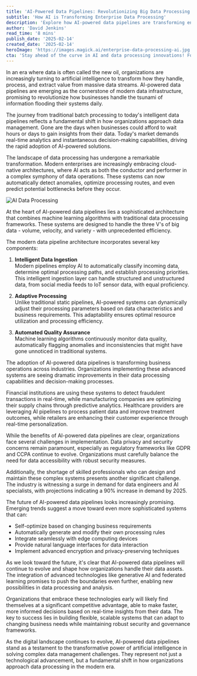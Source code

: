 ```yaml
---
title: 'AI-Powered Data Pipelines: Revolutionizing Big Data Processing in the Digital Age'
subtitle: 'How AI is Transforming Enterprise Data Processing'
description: 'Explore how AI-powered data pipelines are transforming enterprise data processing in the digital age. Discover how these intelligent systems are revolutionizing big data processing by enabling real-time analytics and automation across industries.'
author: 'David Jenkins'
read_time: '8 mins'
publish_date: '2025-02-14'
created_date: '2025-02-14'
heroImage: 'https://images.magick.ai/enterprise-data-processing-ai.jpg'
cta: 'Stay ahead of the curve in AI and data processing innovations! Follow us on LinkedIn for regular updates on cutting-edge developments in enterprise data solutions.'
---
```


In an era where data is often called the new oil, organizations are increasingly turning to artificial intelligence to transform how they handle, process, and extract value from massive data streams. AI-powered data pipelines are emerging as the cornerstone of modern data infrastructure, promising to revolutionize how businesses handle the tsunami of information flooding their systems daily.

The journey from traditional batch processing to today's intelligent data pipelines reflects a fundamental shift in how organizations approach data management. Gone are the days when businesses could afford to wait hours or days to gain insights from their data. Today's market demands real-time analytics and instantaneous decision-making capabilities, driving the rapid adoption of AI-powered solutions.

The landscape of data processing has undergone a remarkable transformation. Modern enterprises are increasingly embracing cloud-native architectures, where AI acts as both the conductor and performer in a complex symphony of data operations. These systems can now automatically detect anomalies, optimize processing routes, and even predict potential bottlenecks before they occur.

![AI Data Processing](https://i.magick.ai/PIXE/1738406181100_magick_img.webp)

At the heart of AI-powered data pipelines lies a sophisticated architecture that combines machine learning algorithms with traditional data processing frameworks. These systems are designed to handle the three V's of big data - volume, velocity, and variety - with unprecedented efficiency.

The modern data pipeline architecture incorporates several key components:

1. **Intelligent Data Ingestion**  
   Modern pipelines employ AI to automatically classify incoming data, determine optimal processing paths, and establish processing priorities. This intelligent ingestion layer can handle structured and unstructured data, from social media feeds to IoT sensor data, with equal proficiency.

2. **Adaptive Processing**  
   Unlike traditional static pipelines, AI-powered systems can dynamically adjust their processing parameters based on data characteristics and business requirements. This adaptability ensures optimal resource utilization and processing efficiency.

3. **Automated Quality Assurance**  
   Machine learning algorithms continuously monitor data quality, automatically flagging anomalies and inconsistencies that might have gone unnoticed in traditional systems.

The adoption of AI-powered data pipelines is transforming business operations across industries. Organizations implementing these advanced systems are seeing dramatic improvements in their data processing capabilities and decision-making processes.

Financial institutions are using these systems to detect fraudulent transactions in real-time, while manufacturing companies are optimizing their supply chains through predictive analytics. Healthcare providers are leveraging AI pipelines to process patient data and improve treatment outcomes, while retailers are enhancing their customer experience through real-time personalization.

While the benefits of AI-powered data pipelines are clear, organizations face several challenges in implementation. Data privacy and security concerns remain paramount, especially as regulatory frameworks like GDPR and CCPA continue to evolve. Organizations must carefully balance the need for data accessibility with robust security measures.

Additionally, the shortage of skilled professionals who can design and maintain these complex systems presents another significant challenge. The industry is witnessing a surge in demand for data engineers and AI specialists, with projections indicating a 90% increase in demand by 2025.

The future of AI-powered data pipelines looks increasingly promising. Emerging trends suggest a move toward even more sophisticated systems that can:

- Self-optimize based on changing business requirements
- Automatically generate and modify their own processing rules
- Integrate seamlessly with edge computing devices
- Provide natural language interfaces for data interaction
- Implement advanced encryption and privacy-preserving techniques

As we look toward the future, it's clear that AI-powered data pipelines will continue to evolve and shape how organizations handle their data assets. The integration of advanced technologies like generative AI and federated learning promises to push the boundaries even further, enabling new possibilities in data processing and analysis.

Organizations that embrace these technologies early will likely find themselves at a significant competitive advantage, able to make faster, more informed decisions based on real-time insights from their data. The key to success lies in building flexible, scalable systems that can adapt to changing business needs while maintaining robust security and governance frameworks.

As the digital landscape continues to evolve, AI-powered data pipelines stand as a testament to the transformative power of artificial intelligence in solving complex data management challenges. They represent not just a technological advancement, but a fundamental shift in how organizations approach data processing in the modern era.